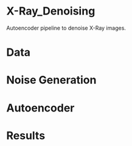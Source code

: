 # X-Ray_Denoising
Autoencoder pipeline  to denoise X-Ray images.

# Data

# Noise Generation

# Autoencoder

# Results